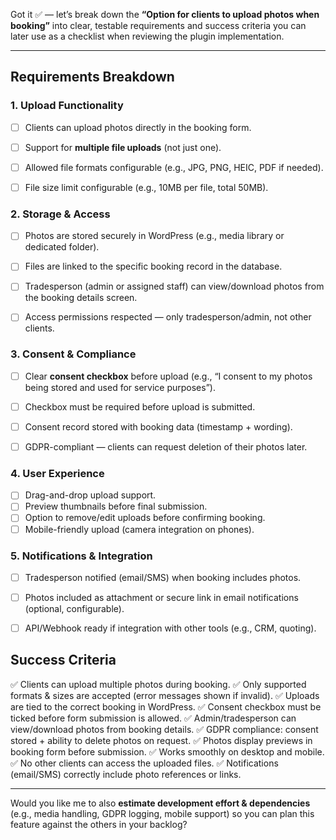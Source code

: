 Got it ✅ — let’s break down the **“Option for clients to upload photos when booking”** into clear, testable requirements and success criteria you can later use as a checklist when reviewing the plugin implementation.

---

## **Requirements Breakdown**

### 1. Upload Functionality

* [ ] Clients can upload photos directly in the booking form.
* [ ] Support for **multiple file uploads** (not just one).
* [ ] Allowed file formats configurable (e.g., JPG, PNG, HEIC, PDF if needed).
* [ ] File size limit configurable (e.g., 10MB per file, total 50MB).


### 2. Storage & Access

* [ ] Photos are stored securely in WordPress (e.g., media library or dedicated folder).
* [ ] Files are linked to the specific booking record in the database.
* [ ] Tradesperson (admin or assigned staff) can view/download photos from the booking details screen.
* [ ] Access permissions respected — only tradesperson/admin, not other clients.



### 3. Consent & Compliance

* [ ] Clear **consent checkbox** before upload (e.g., “I consent to my photos being stored and used for service purposes”).
* [ ] Checkbox must be required before upload is submitted.
* [ ] Consent record stored with booking data (timestamp + wording).
* [ ] GDPR-compliant — clients can request deletion of their photos later.



### 4. User Experience

* [ ] Drag-and-drop upload support.
* [ ] Preview thumbnails before final submission.
* [ ] Option to remove/edit uploads before confirming booking.
* [ ] Mobile-friendly upload (camera integration on phones).

### 5. Notifications & Integration

* [ ] Tradesperson notified (email/SMS) when booking includes photos.
* [ ] Photos included as attachment or secure link in email notifications (optional, configurable).
* [ ] API/Webhook ready if integration with other tools (e.g., CRM, quoting).



## **Success Criteria**

✅ Clients can upload multiple photos during booking.
✅ Only supported formats & sizes are accepted (error messages shown if invalid).
✅ Uploads are tied to the correct booking in WordPress.
✅ Consent checkbox must be ticked before form submission is allowed.
✅ Admin/tradesperson can view/download photos from booking details.
✅ GDPR compliance: consent stored + ability to delete photos on request.
✅ Photos display previews in booking form before submission.
✅ Works smoothly on desktop and mobile.
✅ No other clients can access the uploaded files.
✅ Notifications (email/SMS) correctly include photo references or links.

---

Would you like me to also **estimate development effort & dependencies** (e.g., media handling, GDPR logging, mobile support) so you can plan this feature against the others in your backlog?
